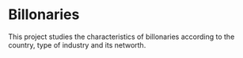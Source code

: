 # Billonaries
This project studies the characteristics  of billonaries according to the country, type of industry and its networth.
